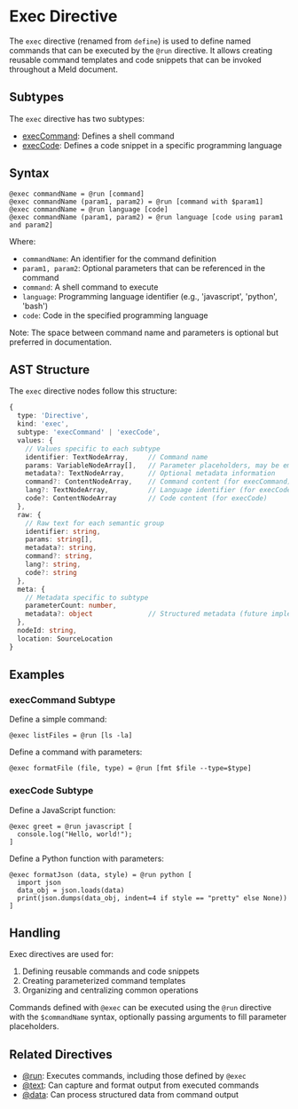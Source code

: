 # Exec Directive

The `exec` directive (renamed from `define`) is used to define named commands that can be executed by the `@run` directive. It allows creating reusable command templates and code snippets that can be invoked throughout a Meld document.

## Subtypes

The `exec` directive has two subtypes:

- [execCommand](./execCommand.md): Defines a shell command
- [execCode](./execCode.md): Defines a code snippet in a specific programming language

## Syntax

```meld
@exec commandName = @run [command]
@exec commandName (param1, param2) = @run [command with $param1]
@exec commandName = @run language [code]
@exec commandName (param1, param2) = @run language [code using param1 and param2]
```

Where:
- `commandName`: An identifier for the command definition
- `param1, param2`: Optional parameters that can be referenced in the command
- `command`: A shell command to execute
- `language`: Programming language identifier (e.g., 'javascript', 'python', 'bash')
- `code`: Code in the specified programming language

Note: The space between command name and parameters is optional but preferred in documentation.

## AST Structure

The `exec` directive nodes follow this structure:

```typescript
{
  type: 'Directive',
  kind: 'exec',
  subtype: 'execCommand' | 'execCode',
  values: {
    // Values specific to each subtype
    identifier: TextNodeArray,     // Command name
    params: VariableNodeArray[],   // Parameter placeholders, may be empty
    metadata?: TextNodeArray,      // Optional metadata information
    command?: ContentNodeArray,    // Command content (for execCommand)
    lang?: TextNodeArray,          // Language identifier (for execCode)
    code?: ContentNodeArray        // Code content (for execCode)
  },
  raw: {
    // Raw text for each semantic group
    identifier: string,
    params: string[],
    metadata?: string,
    command?: string,
    lang?: string,
    code?: string
  },
  meta: {
    // Metadata specific to subtype
    parameterCount: number,
    metadata?: object              // Structured metadata (future implementation)
  },
  nodeId: string,
  location: SourceLocation
}
```

## Examples

### execCommand Subtype

Define a simple command:

```meld
@exec listFiles = @run [ls -la]
```

Define a command with parameters:

```meld
@exec formatFile (file, type) = @run [fmt $file --type=$type]
```

### execCode Subtype

Define a JavaScript function:

```meld
@exec greet = @run javascript [
  console.log("Hello, world!");
]
```

Define a Python function with parameters:

```meld
@exec formatJson (data, style) = @run python [
  import json
  data_obj = json.loads(data)
  print(json.dumps(data_obj, indent=4 if style == "pretty" else None))
]
```

## Handling

Exec directives are used for:

1. Defining reusable commands and code snippets
2. Creating parameterized command templates
3. Organizing and centralizing common operations

Commands defined with `@exec` can be executed using the `@run` directive with the `$commandName` syntax, optionally passing arguments to fill parameter placeholders.

## Related Directives

- [@run](./run.md): Executes commands, including those defined by `@exec`
- [@text](./text.md): Can capture and format output from executed commands
- [@data](./data.md): Can process structured data from command output